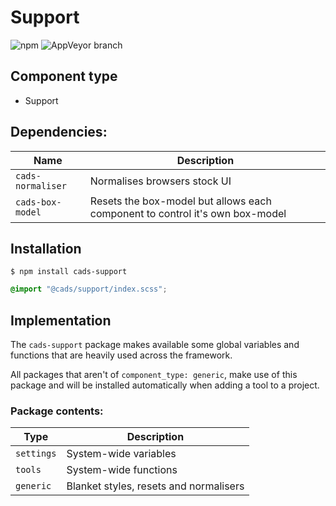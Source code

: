 # Support

![npm](https://img.shields.io/npm/v/:package.svg)
![AppVeyor branch](https://img.shields.io/appveyor/ci/:user/:repo/:branch.svg)

## Component type

- Support

## Dependencies:

| Name              | Description                                                                  |
| ----------------- | ---------------------------------------------------------------------------- |
| `cads-normaliser` | Normalises browsers stock UI                                                 |
| `cads-box-model`  | Resets the box-model but allows each component to control it's own box-model |

## Installation

```
$ npm install cads-support
```

```scss
@import "@cads/support/index.scss";
```

## Implementation

The `cads-support` package makes available some global variables and functions that are heavily used across the framework.

All packages that aren't of `component_type: generic`, make use of this package and will be installed automatically when adding a tool to a project.

### Package contents:

| Type       | Description                            |
| ---------- | -------------------------------------- |
| `settings` | System-wide variables                  |
| `tools`    | System-wide functions                  |
| `generic`  | Blanket styles, resets and normalisers |

